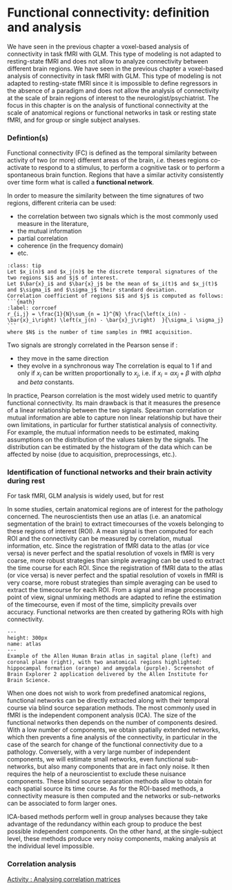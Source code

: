 # Functional connectivity: definition and analysis

We have seen in the previous chapter a voxel-based analysis of connectivity in task fMRI with GLM. This type of modeling is not adapted to resting-state fMRI and does not allow to analyze connectivity between different brain regions. We have seen in the previous chapter a voxel-based analysis of connectivity in task fMRI with GLM. This type of modeling is not adapted to resting-state fMRI since it is impossible to define regressors in the absence of a paradigm and does not allow the analysis of connectivity at the scale of brain regions of interest to the neurologist/psychiatrist. The focus in this chapter is on the analysis of functional connectivity at the scale of anatomical regions or functional networks in task or resting state fMRI, and for group or single subject analyses.

### Defintion(s)
Functional connectivity (FC) is defined as the temporal similarity between activity of two (or more) different areas of the brain, *i.e.* theses regions co-activate to respond to a stimulus, to perform a cognitive task or to perform a spontaneous brain function. Regions that have a similar activity consistently over time form what is called a **functional network**.

In order to measure the similarity between the time signatures of two regions, different criteria can be used:
* the correlation between two signals which is the most commonly used measure in the literature,
* the mutual information
* partial correlation
* coherence (in the frequency domain)
* etc.

`````{admonition} Connectivity as Pearson correlation coefficient
:class: tip
Let $x_i(n)$ and $x_j(n)$ be the discrete temporal signatures of the two regions $i$ and $j$ of interest.
Let $\bar{x}_i$ and $\bar{x}_j$ be the mean of $x_i(t)$ and $x_j(t)$ and $\sigma_i$ and $\sigma_j$ their standard deviation.
Correlation coefficient of regions $i$ and $j$ is computed as follows:
```{math}
:label: corrcoef
r_{i,j} = \frac{1}{N}\sum_{n = 1}^{N} \frac{\left(x_i(n) - \bar{x}_i\right) \left(x_j(n) - \bar{x}_j\right)  }{\sigma_i \sigma_j}
```
where $N$ is the number of time samples in fMRI acquisition.

`````

Two signals are strongly correlated in the Pearson sense if :
* they move in the same direction
* they evolve in a synchronous way
The correlation is equal to 1 if and only if $x_i$ can be written proportionally to $x_j$, i.e. if $x_i = \alpha x_j + \beta$ with $alpha$ and $beta$ constants.


In practice, Pearson correlation is the most widely used metric to quantify functional connectivity. Its main drawback is that it measures the presence of a linear relationship between the two signals. Spearman correlation or mutual information are able to capture non linear relationship but have their own limitations, in particular for further statistical analysis of connectivity. For example, the mutual information needs to be estimated, making assumptions on the distribution of the values taken by the signals. The distribution can be estimated by the histogram of the data which can be affected by noise (due to acquisition, preprocessings, etc.).

### Identification of functional networks and their brain activity during rest

For task fMRI, GLM analysis is widely used, but for rest

In some studies, certain anatomical regions are of interest for the pathology concerned. The neuroscientists then use an atlas (i.e. an anatomical segmentation of the brain) to extract timecourses of the voxels belonging to these regions of interest (ROI). A mean signal is then computed for each ROI and the connectivity can be measured by correlation, mutual information, etc. Since the registration of fMRI data to the atlas (or vice versa) is never perfect and the spatial resolution of voxels in fMRI is very coarse, more robust strategies than simple averaging can be used to extract the time course for each ROI. Since the registration of fMRI data to the atlas (or vice versa) is never perfect and the spatial resolution of voxels in fMRI is very coarse, more robust strategies than simple averaging can be used to extract the timecourse for each ROI. From a signal and image processing point of view, signal unmixing methods are adapted to refine the estimation of the timecourse, even if most of the time, simplicity prevails over accuracy. Functional networks are then created by gathering ROIs with high connectivity.


```{figure} /images/atlas.png
---
height: 300px
name: atlas
---
Example of the Allen Human Brain atlas in sagital plane (left) and coronal plane (right), with two anatomical regions highlighted: hippocampal formation (orange) and amygdala (purple). Screenshot of Brain Explorer 2 application delivered by the Allen Institute for Brain Science.
```

When one does not wish to work from predefined anatomical regions, functional networks can be directly extracted along with their temporal course via blind source separation methods. The most commonly used in fMRI is the independent component analysis (ICA). The size of the functional networks then depends on the number of components desired. With a low number of components, we obtain spatially extended networks, which then prevents a fine analysis of the connectivity, in particular in the case of the search for change of the functional connectivity due to a pathology. Conversely, with a very large number of independent components, we will estimate small networks, even functional sub-networks, but also many components that are in fact only noise. It then requires the help of a neuroscientist to exclude these nuisance components.
These blind source separation methods allow to obtain for each spatial source its time course. As for the ROI-based methods, a connectivity measure is then computed and the networks or sub-networks can be associated to form larger ones.

ICA-based methods perform well in group analyses because they take advantage of the redundancy within each group to produce the best possible independent components. On the other hand, at the single-subject level, these methods produce very noisy components, making analysis at the individual level impossible.


### Correlation analysis


[Activity : Analysing correlation matrices](https://moodle.unistra.fr/mod/quiz/view.php?id=627410)


